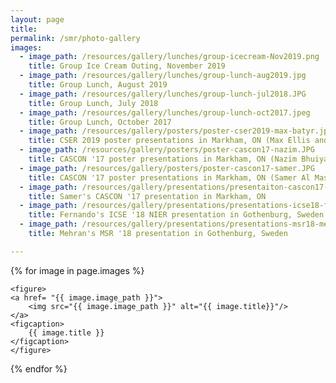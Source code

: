 ```yaml
---
layout: page
title:
permalink: /smr/photo-gallery
images:
  - image_path: /resources/gallery/lunches/group-icecream-Nov2019.png
    title: Group Ice Cream Outing, November 2019
  - image_path: /resources/gallery/lunches/group-lunch-aug2019.jpg
    title: Group Lunch, August 2019
  - image_path: /resources/gallery/lunches/group-lunch-jul2018.JPG
    title: Group Lunch, July 2018
  - image_path: /resources/gallery/lunches/group-lunch-oct2017.jpeg
    title: Group Lunch, October 2017
  - image_path: /resources/gallery/posters/poster-cser2019-max-batyr.jpg
    title: CSER 2019 poster presentations in Markham, ON (Max Ellis and Batyr Nurryev)
  - image_path: /resources/gallery/posters/poster-cascon17-nazim.JPG
    title: CASCON '17 poster presentations in Markham, ON (Nazim Bhuiyan)
  - image_path: /resources/gallery/posters/poster-cascon17-samer.JPG
    title: CASCON '17 poster presentations in Markham, ON (Samer Al Masri)
  - image_path: /resources/gallery/presentations/presentaiton-cascon17-samer.JPG
    title: Samer's CASCON '17 presentation in Markham, ON
  - image_path: /resources/gallery/presentations/presentations-icse18-fernando.JPG
    title: Fernando's ICSE '18 NIER presentation in Gothenburg, Sweden
  - image_path: /resources/gallery/presentations/presentations-msr18-mehran.JPG
    title: Mehran's MSR '18 presentation in Gothenburg, Sweden

---
```


<style>
    
    .image-gallery img {width:500px;}
</style>

{% for image in page.images %}
<div class="image-gallery">
  
    <figure>
    <a href= "{{ image.image_path }}">
        <img src="{{ image.image_path }}" alt="{{ image.title}}"/>
    </a>
    <figcaption>
        {{ image.title }}
    </figcaption>
    </figure>

</div>
  {% endfor %}